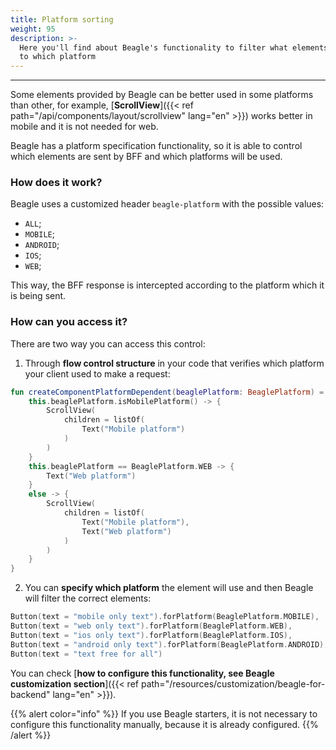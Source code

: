 ```yaml
---
title: Platform sorting
weight: 95
description: >-
  Here you'll find about Beagle's functionality to filter what elements are sent
  to which platform
---
```


---

Some elements provided by Beagle can be better used in some platforms than other, for example, [**ScrollView**]({{< ref path="/api/components/layout/scrollview" lang="en" >}}) works better in mobile and it is not needed for web.

Beagle has a platform specification functionality, so it is able to control which elements are sent by BFF and which platforms will be used.

### How does it work?

Beagle uses a customized header `beagle-platform` with the possible values:

- `ALL`;
- `MOBILE`;
- `ANDROID`;
- `IOS`;
- `WEB`;

This way, the BFF response is intercepted according to the platform which it is being sent.

### How can you access it?

There are two way you can access this control:

1. Through **flow control structure** in your code that verifies which platform your client used to make a request:

```kotlin
fun createComponentPlatformDependent(beaglePlatform: BeaglePlatform) = when {
    this.beaglePlatform.isMobilePlatform() -> {
        ScrollView(
            children = listOf(
                Text("Mobile platform")
            )
        )
    }
    this.beaglePlatform == BeaglePlatform.WEB -> {
        Text("Web platform")
    }
    else -> {
        ScrollView(
            children = listOf(
                Text("Mobile platform"),
                Text("Web platform")
            )
        )
    }
}
```

2.  You can **specify which platform** the element will use and then Beagle will filter the correct elements:

```kotlin
Button(text = "mobile only text").forPlatform(BeaglePlatform.MOBILE),
Button(text = "web only text").forPlatform(BeaglePlatform.WEB),
Button(text = "ios only text").forPlatform(BeaglePlatform.IOS),
Button(text = "android only text").forPlatform(BeaglePlatform.ANDROID),
Button(text = "text free for all")
```

You can check [**how to configure this functionality, see Beagle customization section**]({{< ref path="/resources/customization/beagle-for-backend" lang="en" >}}).

{{% alert color="info" %}}
If you use Beagle starters, it is not necessary to configure this functionality manually, because it is already configured.
{{% /alert %}}
